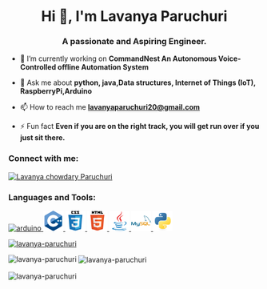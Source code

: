 <h1 align="center">Hi 👋, I'm Lavanya Paruchuri</h1>
<h3 align="center">A passionate and Aspiring Engineer.</h3>


- 🔭 I’m currently working on **CommandNest An Autonomous Voice-Controlled offline Automation System**

- 💬 Ask me about **python, java,Data structures, Internet of Things (IoT), RaspberryPi,Arduino**

- 📫 How to reach me **lavanyaparuchuri20@gmail.com**

- ⚡ Fun fact **Even if you are on the right track, you will get run over if you just sit there.**

<h3 align="left">Connect with me:</h3>
<p align="left">
<a href="https://www.linkedin.com/in/lavanya-chowdary-paruchuri-93a82b258/" target="blank"><img align="center" src="https://raw.githubusercontent.com/rahuldkjain/github-profile-readme-generator/master/src/images/icons/Social/linked-in-alt.svg" alt="Lavanya chowdary Paruchuri" height="30" width="40" /></a>
</p>

<h3 align="left">Languages and Tools:</h3>
<p align="left"> <a href="https://www.arduino.cc/" target="_blank" rel="noreferrer"> <img src="https://cdn.worldvectorlogo.com/logos/arduino-1.svg" alt="arduino" width="40" height="40"/> </a> <a href="https://www.w3schools.com/cpp/" target="_blank" rel="noreferrer"> <img src="https://raw.githubusercontent.com/devicons/devicon/master/icons/cplusplus/cplusplus-original.svg" alt="cplusplus" width="40" height="40"/> </a> <a href="https://www.w3schools.com/css/" target="_blank" rel="noreferrer"> <img src="https://raw.githubusercontent.com/devicons/devicon/master/icons/css3/css3-original-wordmark.svg" alt="css3" width="40" height="40"/> </a> <a href="https://www.w3.org/html/" target="_blank" rel="noreferrer"> <img src="https://raw.githubusercontent.com/devicons/devicon/master/icons/html5/html5-original-wordmark.svg" alt="html5" width="40" height="40"/> </a> <a href="https://www.java.com" target="_blank" rel="noreferrer"> <img src="https://raw.githubusercontent.com/devicons/devicon/master/icons/java/java-original.svg" alt="java" width="40" height="40"/> </a> <a href="https://www.mysql.com/" target="_blank" rel="noreferrer"> <img src="https://raw.githubusercontent.com/devicons/devicon/master/icons/mysql/mysql-original-wordmark.svg" alt="mysql" width="40" height="40"/> </a>  <a href="https://www.python.org" target="_blank" rel="noreferrer"> <img src="https://raw.githubusercontent.com/devicons/devicon/master/icons/python/python-original.svg" alt="python" width="40" height="40"/> </a> </p>

<p align="left"> <a href="https://github.com/ryo-ma/github-profile-trophy"><img src="https://github-profile-trophy.vercel.app/?username=lavanya-paruchuri" alt="lavanya-paruchuri" /></a> </p>

<p><img align="left" src="https://github-readme-stats.vercel.app/api/top-langs?username=lavanya-paruchuri&show_icons=true&locale=en&layout=compact" alt="lavanya-paruchuri" /></p>

<p>&nbsp;<img align="center" src="https://github-readme-stats.vercel.app/api?username=lavanya-paruchuri&show_icons=true&locale=en" alt="lavanya-paruchuri" /></p>

<p><img align="center" src="https://github-readme-streak-stats.herokuapp.com/?user=lavanya-paruchuri&" alt="lavanya-paruchuri" /></p>
